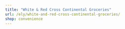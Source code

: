 ```yaml
---
title: "White & Red Cross Continental Groceries"
url: /ely/white-and-red-cross-continental-groceries/
shop: convenience
---
```

